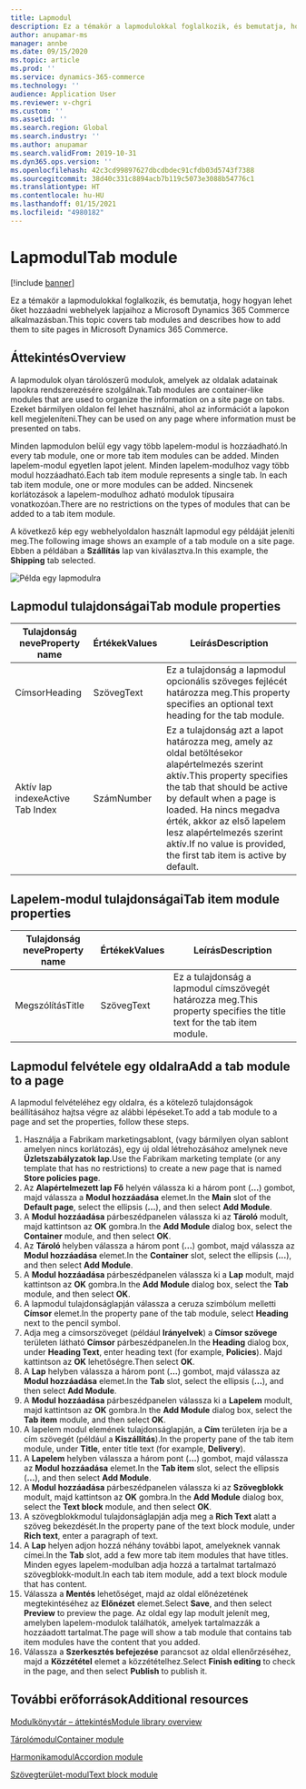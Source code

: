 ```yaml
---
title: Lapmodul
description: Ez a témakör a lapmodulokkal foglalkozik, és bemutatja, hogy hogyan lehet őket hozzáadni webhelyek lapjaihoz a Microsoft Dynamics 365 Commerce alkalmazásban.
author: anupamar-ms
manager: annbe
ms.date: 09/15/2020
ms.topic: article
ms.prod: ''
ms.service: dynamics-365-commerce
ms.technology: ''
audience: Application User
ms.reviewer: v-chgri
ms.custom: ''
ms.assetid: ''
ms.search.region: Global
ms.search.industry: ''
ms.author: anupamar
ms.search.validFrom: 2019-10-31
ms.dyn365.ops.version: ''
ms.openlocfilehash: 42c3cd99897627dbcdbdec91cfdb03d5743f7388
ms.sourcegitcommit: 38d40c331c8894acb7b119c5073e3088b54776c1
ms.translationtype: HT
ms.contentlocale: hu-HU
ms.lasthandoff: 01/15/2021
ms.locfileid: "4980182"
---
```

# <a name="tab-module"></a><span data-ttu-id="53247-103">Lapmodul</span><span class="sxs-lookup"><span data-stu-id="53247-103">Tab module</span></span>

[!include [banner](includes/banner.md)]

<span data-ttu-id="53247-104">Ez a témakör a lapmodulokkal foglalkozik, és bemutatja, hogy hogyan lehet őket hozzáadni webhelyek lapjaihoz a Microsoft Dynamics 365 Commerce alkalmazásban.</span><span class="sxs-lookup"><span data-stu-id="53247-104">This topic covers tab modules and describes how to add them to site pages in Microsoft Dynamics 365 Commerce.</span></span>

## <a name="overview"></a><span data-ttu-id="53247-105">Áttekintés</span><span class="sxs-lookup"><span data-stu-id="53247-105">Overview</span></span>

<span data-ttu-id="53247-106">A lapmodulok olyan tárolószerű modulok, amelyek az oldalak adatainak lapokra rendszerezésére szolgálnak.</span><span class="sxs-lookup"><span data-stu-id="53247-106">Tab modules are container-like modules that are used to organize the information on a site page on tabs.</span></span> <span data-ttu-id="53247-107">Ezeket bármilyen oldalon fel lehet használni, ahol az információt a lapokon kell megjeleníteni.</span><span class="sxs-lookup"><span data-stu-id="53247-107">They can be used on any page where information must be presented on tabs.</span></span>

<span data-ttu-id="53247-108">Minden lapmodulon belül egy vagy több lapelem-modul is hozzáadható.</span><span class="sxs-lookup"><span data-stu-id="53247-108">In every tab module, one or more tab item modules can be added.</span></span> <span data-ttu-id="53247-109">Minden lapelem-modul egyetlen lapot jelent. Minden lapelem-modulhoz vagy több modul hozzáadható.</span><span class="sxs-lookup"><span data-stu-id="53247-109">Each tab item module represents a single tab. In each tab item module, one or more modules can be added.</span></span> <span data-ttu-id="53247-110">Nincsenek korlátozások a lapelem-modulhoz adható modulok típusaira vonatkozóan.</span><span class="sxs-lookup"><span data-stu-id="53247-110">There are no restrictions on the types of modules that can be added to a tab item module.</span></span>

<span data-ttu-id="53247-111">A következő kép egy webhelyoldalon használt lapmodul egy példáját jeleníti meg.</span><span class="sxs-lookup"><span data-stu-id="53247-111">The following image shows an example of a tab module on a site page.</span></span> <span data-ttu-id="53247-112">Ebben a példában a **Szállítás** lap van kiválasztva.</span><span class="sxs-lookup"><span data-stu-id="53247-112">In this example, the **Shipping** tab selected.</span></span>

![Példa egy lapmodulra](./media/ecommerce-tab.PNG)

## <a name="tab-module-properties"></a><span data-ttu-id="53247-114">Lapmodul tulajdonságai</span><span class="sxs-lookup"><span data-stu-id="53247-114">Tab module properties</span></span>

| <span data-ttu-id="53247-115">Tulajdonság neve</span><span class="sxs-lookup"><span data-stu-id="53247-115">Property name</span></span> | <span data-ttu-id="53247-116">Értékek</span><span class="sxs-lookup"><span data-stu-id="53247-116">Values</span></span> | <span data-ttu-id="53247-117">Leírás</span><span class="sxs-lookup"><span data-stu-id="53247-117">Description</span></span> |
|---------------|--------|-------------|
| <span data-ttu-id="53247-118">Címsor</span><span class="sxs-lookup"><span data-stu-id="53247-118">Heading</span></span> | <span data-ttu-id="53247-119">Szöveg</span><span class="sxs-lookup"><span data-stu-id="53247-119">Text</span></span> | <span data-ttu-id="53247-120">Ez a tulajdonság a lapmodul opcionális szöveges fejlécét határozza meg.</span><span class="sxs-lookup"><span data-stu-id="53247-120">This property specifies an optional text heading for the tab module.</span></span> |
| <span data-ttu-id="53247-121">Aktív lap indexe</span><span class="sxs-lookup"><span data-stu-id="53247-121">Active Tab Index</span></span> | <span data-ttu-id="53247-122">Szám</span><span class="sxs-lookup"><span data-stu-id="53247-122">Number</span></span> | <span data-ttu-id="53247-123">Ez a tulajdonság azt a lapot határozza meg, amely az oldal betöltésekor alapértelmezés szerint aktív.</span><span class="sxs-lookup"><span data-stu-id="53247-123">This property specifies the tab that should be active by default when a page is loaded.</span></span> <span data-ttu-id="53247-124">Ha nincs megadva érték, akkor az első lapelem lesz alapértelmezés szerint aktív.</span><span class="sxs-lookup"><span data-stu-id="53247-124">If no value is provided, the first tab item is active by default.</span></span> |

## <a name="tab-item-module-properties"></a><span data-ttu-id="53247-125">Lapelem-modul tulajdonságai</span><span class="sxs-lookup"><span data-stu-id="53247-125">Tab item module properties</span></span>

| <span data-ttu-id="53247-126">Tulajdonság neve</span><span class="sxs-lookup"><span data-stu-id="53247-126">Property name</span></span> | <span data-ttu-id="53247-127">Értékek</span><span class="sxs-lookup"><span data-stu-id="53247-127">Values</span></span> | <span data-ttu-id="53247-128">Leírás</span><span class="sxs-lookup"><span data-stu-id="53247-128">Description</span></span> |
|---------------|--------|-------------|
| <span data-ttu-id="53247-129">Megszólítás</span><span class="sxs-lookup"><span data-stu-id="53247-129">Title</span></span> | <span data-ttu-id="53247-130">Szöveg</span><span class="sxs-lookup"><span data-stu-id="53247-130">Text</span></span> | <span data-ttu-id="53247-131">Ez a tulajdonság a lapmodul címszövegét határozza meg.</span><span class="sxs-lookup"><span data-stu-id="53247-131">This property specifies the title text for the tab item module.</span></span> |

## <a name="add-a-tab-module-to-a-page"></a><span data-ttu-id="53247-132">Lapmodul felvétele egy oldalra</span><span class="sxs-lookup"><span data-stu-id="53247-132">Add a tab module to a page</span></span>

<span data-ttu-id="53247-133">A lapmodul felvételéhez egy oldalra, és a kötelező tulajdonságok beállításához hajtsa végre az alábbi lépéseket.</span><span class="sxs-lookup"><span data-stu-id="53247-133">To add a tab module to a page and set the properties, follow these steps.</span></span>

1. <span data-ttu-id="53247-134">Használja a Fabrikam marketingsablont, (vagy bármilyen olyan sablont amelyen nincs korlátozás), egy új oldal létrehozásához amelynek neve **Üzletszabályzatok lap**.</span><span class="sxs-lookup"><span data-stu-id="53247-134">Use the Fabrikam marketing template (or any template that has no restrictions) to create a new page that is named **Store policies page**.</span></span>
1. <span data-ttu-id="53247-135">Az **Alapértelmezett lap** **Fő** helyén válassza ki a három pont (**…**) gombot, majd válassza a **Modul hozzáadása** elemet.</span><span class="sxs-lookup"><span data-stu-id="53247-135">In the **Main** slot of the **Default page**, select the ellipsis (**...**), and then select **Add Module**.</span></span>
1. <span data-ttu-id="53247-136">A **Modul hozzáadása** párbeszédpanelen válassza ki az **Tároló** modult, majd kattintson az **OK** gombra.</span><span class="sxs-lookup"><span data-stu-id="53247-136">In the **Add Module** dialog box, select the **Container** module, and then select **OK**.</span></span>
1. <span data-ttu-id="53247-137">Az **Tároló** helyben válassza a három pont (**…**) gombot, majd válassza az **Modul hozzáadása** elemet.</span><span class="sxs-lookup"><span data-stu-id="53247-137">In the **Container** slot, select the ellipsis (**...**), and then select **Add Module**.</span></span>
1. <span data-ttu-id="53247-138">A **Modul hozzáadása** párbeszédpanelen válassza ki a **Lap** modult, majd kattintson az **OK** gombra.</span><span class="sxs-lookup"><span data-stu-id="53247-138">In the **Add Module** dialog box, select the **Tab** module, and then select **OK**.</span></span>
1. <span data-ttu-id="53247-139">A lapmodul tulajdonságlapján válassza a ceruza szimbólum melletti **Címsor** elemet.</span><span class="sxs-lookup"><span data-stu-id="53247-139">In the property pane of the tab module, select **Heading** next to the pencil symbol.</span></span>
1. <span data-ttu-id="53247-140">Adja meg a címsorszöveget (például **Irányelvek**) a **Címsor szövege** területen látható **Címsor** párbeszédpanelen.</span><span class="sxs-lookup"><span data-stu-id="53247-140">In the **Heading** dialog box, under **Heading Text**, enter heading text (for example, **Policies**).</span></span> <span data-ttu-id="53247-141">Majd kattintson az **OK** lehetőségre.</span><span class="sxs-lookup"><span data-stu-id="53247-141">Then select **OK**.</span></span>
1. <span data-ttu-id="53247-142">A **Lap** helyben válassza a három pont (**…**) gombot, majd válassza az **Modul hozzáadása** elemet.</span><span class="sxs-lookup"><span data-stu-id="53247-142">In the **Tab** slot, select the ellipsis (**...**), and then select **Add Module**.</span></span>
1. <span data-ttu-id="53247-143">A **Modul hozzáadása** párbeszédpanelen válassza ki a **Lapelem** modult, majd kattintson az **OK** gombra.</span><span class="sxs-lookup"><span data-stu-id="53247-143">In the **Add Module** dialog box, select the **Tab item** module, and then select **OK**.</span></span>
1. <span data-ttu-id="53247-144">A lapelem modul elemének tulajdonságlapján, a **Cím** területen írja be a cím szövegét (például a **Kiszállítás**).</span><span class="sxs-lookup"><span data-stu-id="53247-144">In the property pane of the tab item module, under **Title**, enter title text (for example, **Delivery**).</span></span>
1. <span data-ttu-id="53247-145">A **Lapelem** helyben válassza a három pont (**…**) gombot, majd válassza az **Modul hozzáadása** elemet.</span><span class="sxs-lookup"><span data-stu-id="53247-145">In the **Tab item** slot, select the ellipsis (**...**), and then select **Add Module**.</span></span>
1. <span data-ttu-id="53247-146">A **Modul hozzáadása** párbeszédpanelen válassza ki az **Szövegblokk** modult, majd kattintson az **OK** gombra.</span><span class="sxs-lookup"><span data-stu-id="53247-146">In the **Add Module** dialog box, select the **Text block** module, and then select **OK**.</span></span>
1. <span data-ttu-id="53247-147">A szövegblokkmodul tulajdonságlapján adja meg a **Rich Text** alatt a szöveg bekezdését.</span><span class="sxs-lookup"><span data-stu-id="53247-147">In the property pane of the text block module, under **Rich text**, enter a paragraph of text.</span></span>
1. <span data-ttu-id="53247-148">A **Lap** helyen adjon hozzá néhány további lapot, amelyeknek vannak címei.</span><span class="sxs-lookup"><span data-stu-id="53247-148">In the **Tab** slot, add a few more tab item modules that have titles.</span></span> <span data-ttu-id="53247-149">Minden egyes lapelem-modulban adja hozzá a tartalmat tartalmazó szövegblokk-modult.</span><span class="sxs-lookup"><span data-stu-id="53247-149">In each tab item module, add a text block module that has content.</span></span>
1. <span data-ttu-id="53247-150">Válassza a **Mentés** lehetőséget, majd az oldal előnézetének megtekintéséhez az **Előnézet** elemet.</span><span class="sxs-lookup"><span data-stu-id="53247-150">Select **Save**, and then select **Preview** to preview the page.</span></span> <span data-ttu-id="53247-151">Az oldal egy lap modult jelenít meg, amelyben lapelem-modulok találhatók, amelyek tartalmazzák a hozzáadott tartalmat.</span><span class="sxs-lookup"><span data-stu-id="53247-151">The page will show a tab module that contains tab item modules have the content that you added.</span></span>
1. <span data-ttu-id="53247-152">Válassza a **Szerkesztés befejezése** parancsot az oldal ellenőrzéséhez, majd a **Közzététel** elemet a közzétételhez.</span><span class="sxs-lookup"><span data-stu-id="53247-152">Select **Finish editing** to check in the page, and then select **Publish** to publish it.</span></span>

## <a name="additional-resources"></a><span data-ttu-id="53247-153">További erőforrások</span><span class="sxs-lookup"><span data-stu-id="53247-153">Additional resources</span></span>

[<span data-ttu-id="53247-154">Modulkönyvtár – áttekintés</span><span class="sxs-lookup"><span data-stu-id="53247-154">Module library overview</span></span>](starter-kit-overview.md)

[<span data-ttu-id="53247-155">Tárolómodul</span><span class="sxs-lookup"><span data-stu-id="53247-155">Container module</span></span>](add-container-module.md)

[<span data-ttu-id="53247-156">Harmonikamodul</span><span class="sxs-lookup"><span data-stu-id="53247-156">Accordion module</span></span>](add-accordion.md)

[<span data-ttu-id="53247-157">Szövegterület-modul</span><span class="sxs-lookup"><span data-stu-id="53247-157">Text block module</span></span>](add-content-rich-block.md)
